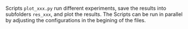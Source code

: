 Scripts `plot_xxx.py` run different experiments, save the results into subfolders `res_xxx`, and plot the results. The Scripts can be run in parallel by adjusting the configurations in the begining of the files.
